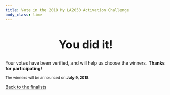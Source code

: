 ```yaml
---
title: Vote in the 2018 My LA2050 Activation Challenge
body_class: lime
---
```


<div class="introduction" markdown="1">

<h2 style="max-width: none; text-align: center; font-size: 2.5em;">You did it!</h2>

Your votes have been verified, and will help us choose the winners. <strong>Thanks for participating!</strong>

<small>The winners will be announced on <strong>July 9, 2018</strong>.</small>

<p class="action"><a href="/finalists/">Back to the finalists</a></p>

<style>
.promotion {
	display: none;
}
</style>

</div>
